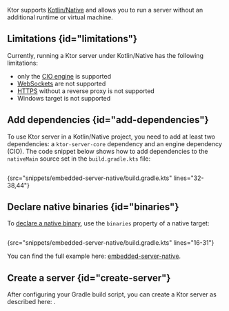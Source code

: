 [//]: # (title: Native server)

<tldr>
<var name="example_name" value="embedded-server-native"/>
<include from="lib.topic" element-id="download_example"/>
</tldr>

Ktor supports [Kotlin/Native](https://kotlinlang.org/docs/native-overview.html) and allows you to run a server without an additional runtime or virtual machine.

## Limitations {id="limitations"}

Currently, running a Ktor server under Kotlin/Native has the following limitations:
* only the [CIO engine](Engines.md) is supported
* [WebSockets](websocket.md) are not supported
* [HTTPS](ssl.md) without a reverse proxy is not supported
* Windows target is not supported


## Add dependencies {id="add-dependencies"}

To use Ktor server in a Kotlin/Native project, you need to add at least two dependencies: a `ktor-server-core` dependency and an engine dependency (CIO). The code snippet below shows how to add dependencies to the `nativeMain` source set in the `build.gradle.kts` file:

```kotlin
```
{src="snippets/embedded-server-native/build.gradle.kts" lines="32-38,44"}

## Declare native binaries {id="binaries"}

To [declare a native binary](https://kotlinlang.org/docs/mpp-build-native-binaries.html), use the `binaries` property of a native target:

```kotlin
```
{src="snippets/embedded-server-native/build.gradle.kts" lines="16-31"}

You can find the full example here: [embedded-server-native](https://github.com/ktorio/ktor-documentation/tree/%current-branch%/codeSnippets/snippets/embedded-server-native).

## Create a server {id="create-server"}

After configuring your Gradle build script, you can create a Ktor server as described here: [](create_server.xml).



